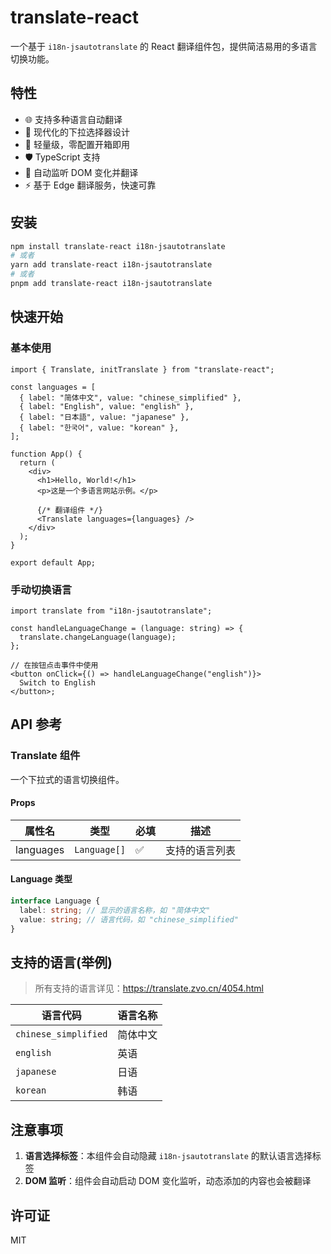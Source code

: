 # translate-react

一个基于 `i18n-jsautotranslate` 的 React 翻译组件包，提供简洁易用的多语言切换功能。

## 特性

- 🌐 支持多种语言自动翻译
- 🎨 现代化的下拉选择器设计
- 🚀 轻量级，零配置开箱即用
- 🛡️ TypeScript 支持
- 🔄 自动监听 DOM 变化并翻译
- ⚡ 基于 Edge 翻译服务，快速可靠

## 安装

```bash
npm install translate-react i18n-jsautotranslate
# 或者
yarn add translate-react i18n-jsautotranslate
# 或者
pnpm add translate-react i18n-jsautotranslate
```

## 快速开始

### 基本使用

```tsx
import { Translate, initTranslate } from "translate-react";

const languages = [
  { label: "简体中文", value: "chinese_simplified" },
  { label: "English", value: "english" },
  { label: "日本語", value: "japanese" },
  { label: "한국어", value: "korean" },
];

function App() {
  return (
    <div>
      <h1>Hello, World!</h1>
      <p>这是一个多语言网站示例。</p>

      {/* 翻译组件 */}
      <Translate languages={languages} />
    </div>
  );
}

export default App;
```

### 手动切换语言

```tsx
import translate from "i18n-jsautotranslate";

const handleLanguageChange = (language: string) => {
  translate.changeLanguage(language);
};

// 在按钮点击事件中使用
<button onClick={() => handleLanguageChange("english")}>
  Switch to English
</button>;
```

## API 参考

### Translate 组件

一个下拉式的语言切换组件。

#### Props

| 属性名    | 类型         | 必填 | 描述           |
| --------- | ------------ | ---- | -------------- |
| languages | `Language[]` | ✅   | 支持的语言列表 |

#### Language 类型

```typescript
interface Language {
  label: string; // 显示的语言名称，如 "简体中文"
  value: string; // 语言代码，如 "chinese_simplified"
}
```

## 支持的语言(举例)

> 所有支持的语言详见：https://translate.zvo.cn/4054.html

| 语言代码             | 语言名称 |
| -------------------- | -------- |
| `chinese_simplified` | 简体中文 |
| `english`            | 英语     |
| `japanese`           | 日语     |
| `korean`             | 韩语     |

## 注意事项

1. **语言选择标签**：本组件会自动隐藏 `i18n-jsautotranslate` 的默认语言选择标签
2. **DOM 监听**：组件会自动启动 DOM 变化监听，动态添加的内容也会被翻译

## 许可证

MIT
